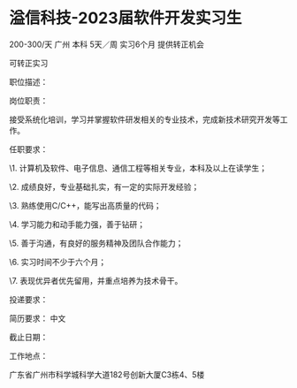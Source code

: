 # 溢信科技-2023届软件开发实习生

200-300/天 广州 本科 5天／周 实习6个月 提供转正机会

可转正实习

职位描述：

岗位职责：

接受系统化培训，学习并掌握软件研发相关的专业技术，完成新技术研究开发等工作。

任职要求：

\1. 计算机及软件、电子信息、通信工程等相关专业，本科及以上在读学生；

\2. 成绩良好，专业基础扎实，有一定的实际开发经验；

\3. 熟练使用C/C++，能写出高质量的代码；

\4. 学习能力和动手能力强，善于钻研；

\5. 善于沟通，有良好的服务精神及团队合作能力；

\6. 实习时间不少于六个月；

\7. 表现优异者优先留用，并重点培养为技术骨干。

投递要求：

简历要求： 中文

截止日期：

工作地点：

广东省广州市科学城科学大道182号创新大厦C3栋4、5楼